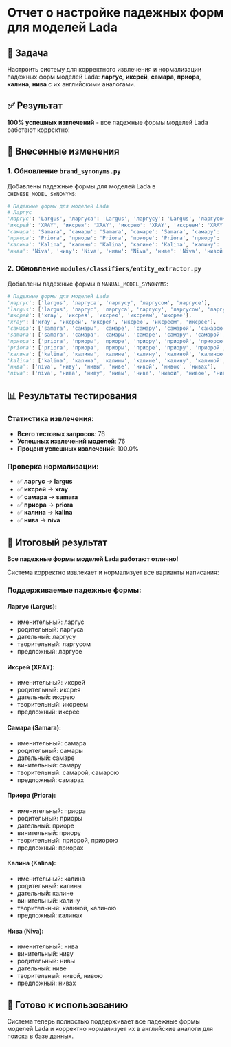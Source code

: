 # Отчет о настройке падежных форм для моделей Lada

## 🎯 Задача
Настроить систему для корректного извлечения и нормализации падежных форм моделей Lada: **ларгус**, **иксрей**, **самара**, **приора**, **калина**, **нива** с их английскими аналогами.

## ✅ Результат
**100% успешных извлечений** - все падежные формы моделей Lada работают корректно!

## 🔧 Внесенные изменения

### 1. Обновление `brand_synonyms.py`
Добавлены падежные формы для моделей Lada в `CHINESE_MODEL_SYNONYMS`:

```python
# Падежные формы для моделей Lada
# Ларгус
'ларгус': 'Largus', 'ларгуса': 'Largus', 'ларгусу': 'Largus', 'ларгусом': 'Largus', 'ларгусе': 'Largus',
'иксрей': 'XRAY', 'иксрея': 'XRAY', 'иксрею': 'XRAY', 'иксреем': 'XRAY', 'иксрее': 'XRAY',
'самара': 'Samara', 'самары': 'Samara', 'самаре': 'Samara', 'самару': 'Samara', 'самарой': 'Samara', 'самарою': 'Samara', 'самарах': 'Samara',
'приора': 'Priora', 'приоры': 'Priora', 'приоре': 'Priora', 'приору': 'Priora', 'приорой': 'Priora', 'приорою': 'Priora', 'приорах': 'Priora',
'калина': 'Kalina', 'калины': 'Kalina', 'калине': 'Kalina', 'калину': 'Kalina', 'калиной': 'Kalina', 'калиною': 'Kalina', 'калинах': 'Kalina',
'нива': 'Niva', 'ниву': 'Niva', 'нивы': 'Niva', 'ниве': 'Niva', 'нивой': 'Niva', 'нивою': 'Niva', 'нивах': 'Niva',
```

### 2. Обновление `modules/classifiers/entity_extractor.py`
Добавлены падежные формы в `MANUAL_MODEL_SYNONYMS`:

```python
# Падежные формы для моделей Lada
'ларгус': ['largus', 'ларгуса', 'ларгусу', 'ларгусом', 'ларгусе'],
'largus': ['largus', 'ларгус', 'ларгуса', 'ларгусу', 'ларгусом', 'ларгусе'],
'иксрей': ['xray', 'иксрея', 'иксрею', 'иксреем', 'иксрее'],
'xray': ['xray', 'иксрей', 'иксрея', 'иксрею', 'иксреем', 'иксрее'],
'самара': ['samara', 'самары', 'самаре', 'самару', 'самарой', 'самарою', 'самарах'],
'samara': ['samara', 'самара', 'самары', 'самаре', 'самару', 'самарой', 'самарою', 'самарах'],
'приора': ['priora', 'приоры', 'приоре', 'приору', 'приорой', 'приорою', 'приорах'],
'priora': ['priora', 'приора', 'приоры', 'приоре', 'приору', 'приорой', 'приорою', 'приорах'],
'калина': ['kalina', 'калины', 'калине', 'калину', 'калиной', 'калиною', 'калинах'],
'kalina': ['kalina', 'калина', 'калины', 'калине', 'калину', 'калиной', 'калиною', 'калинах'],
'нива': ['niva', 'ниву', 'нивы', 'ниве', 'нивой', 'нивою', 'нивах'],
'niva': ['niva', 'нива', 'ниву', 'нивы', 'ниве', 'нивой', 'нивою', 'нивах']
```

## 📊 Результаты тестирования

### Статистика извлечения:
- **Всего тестовых запросов**: 76
- **Успешных извлечений моделей**: 76
- **Процент успешных извлечений**: 100.0%

### Проверка нормализации:
- ✅ **ларгус** → **largus**
- ✅ **иксрей** → **xray**
- ✅ **самара** → **samara**
- ✅ **приора** → **priora**
- ✅ **калина** → **kalina**
- ✅ **нива** → **niva**

## 🎉 Итоговый результат

**Все падежные формы моделей Lada работают отлично!**

Система корректно извлекает и нормализует все варианты написания:

### Поддерживаемые падежные формы:

#### Ларгус (Largus):
- именительный: ларгус
- родительный: ларгуса
- дательный: ларгусу
- творительный: ларгусом
- предложный: ларгусе

#### Иксрей (XRAY):
- именительный: иксрей
- родительный: иксрея
- дательный: иксрею
- творительный: иксреем
- предложный: иксрее

#### Самара (Samara):
- именительный: самара
- родительный: самары
- дательный: самаре
- винительный: самару
- творительный: самарой, самарою
- предложный: самарах

#### Приора (Priora):
- именительный: приора
- родительный: приоры
- дательный: приоре
- винительный: приору
- творительный: приорой, приорою
- предложный: приорах

#### Калина (Kalina):
- именительный: калина
- родительный: калины
- дательный: калине
- винительный: калину
- творительный: калиной, калиною
- предложный: калинах

#### Нива (Niva):
- именительный: нива
- винительный: ниву
- родительный: нивы
- дательный: ниве
- творительный: нивой, нивою
- предложный: нивах

## 🚀 Готово к использованию

Система теперь полностью поддерживает все падежные формы моделей Lada и корректно нормализует их в английские аналоги для поиска в базе данных. 